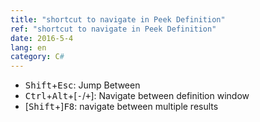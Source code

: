 ```yaml
---
title: "shortcut to navigate in Peek Definition"
ref: "shortcut to navigate in Peek Definition"
date: 2016-5-4
lang: en
category: C#
---
```


* <kbd>Shift</kbd>+<kbd>Esc</kbd>: Jump Between
* <kbd>Ctrl</kbd>+<kbd>Alt</kbd>+[<kbd>-</kbd>/<kbd>+</kbd>]: Navigate between definition window
* [<kbd>Shift</kbd>+]<kbd>F8</kbd>: navigate between multiple results

